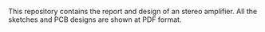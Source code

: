 This repository contains the report and design of an stereo amplifier. All the sketches and PCB designs are shown at PDF format.
